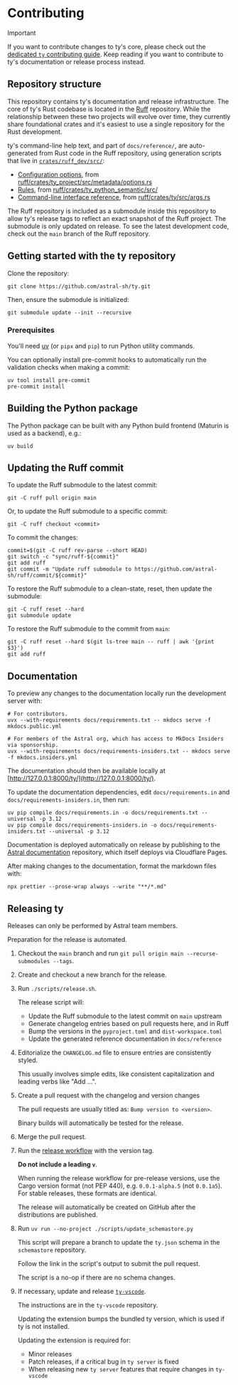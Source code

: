 # Contributing

> [!IMPORTANT]
> If you want to contribute changes to ty's core, please check out the
> [dedicated `ty` contributing guide](https://github.com/astral-sh/ruff/blob/main/crates/ty/CONTRIBUTING.md).
> Keep reading if you want to contribute to ty's documentation or release process instead.

## Repository structure

This repository contains ty's documentation and release infrastructure. The core of ty's Rust codebase is
located in the [Ruff](https://github.com/astral-sh/ruff) repository. While the relationship between these
two projects will evolve over time, they currently share foundational crates and it's easiest to use a single
repository for the Rust development.

ty's command-line help text, and part of `docs/reference/`, are auto-generated from Rust code in the Ruff
repository, using generation scripts that live in
[`crates/ruff_dev/src/`](https://github.com/astral-sh/ruff/blob/main/crates/ruff_dev/src/):

- [Configuration options](https://docs.astral.sh/ty/reference/configuration/), from
    [ruff/crates/ty_project/src/metadata/options.rs](https://github.com/astral-sh/ruff/blob/main/crates/ty_project/src/metadata/options.rs)
- [Rules](https://docs.astral.sh/ty/reference/rules/), from
    [ruff/crates/ty_python_semantic/src/](https://github.com/astral-sh/ruff/blob/main/crates/ty_python_semantic/src/)
- [Command-line interface reference](https://docs.astral.sh/ty/reference/cli/), from
    [ruff/crates/ty/src/args.rs](https://github.com/astral-sh/ruff/blob/main/crates/ty/src/args.rs)

The Ruff repository is included as a submodule inside this repository to allow ty's release tags to reflect
an exact snapshot of the Ruff project. The submodule is only updated on release. To see the latest development
code, check out the `main` branch of the Ruff repository.

## Getting started with the ty repository

Clone the repository:

```shell
git clone https://github.com/astral-sh/ty.git
```

Then, ensure the submodule is initialized:

```shell
git submodule update --init --recursive
```

### Prerequisites

You'll need [uv](https://docs.astral.sh/uv/getting-started/installation/) (or `pipx` and `pip`) to
run Python utility commands.

You can optionally install pre-commit hooks to automatically run the validation checks
when making a commit:

```shell
uv tool install pre-commit
pre-commit install
```

## Building the Python package

The Python package can be built with any Python build frontend (Maturin is used as a backend), e.g.:

```shell
uv build
```

## Updating the Ruff commit

To update the Ruff submodule to the latest commit:

```shell
git -C ruff pull origin main
```

Or, to update the Ruff submodule to a specific commit:

```shell
git -C ruff checkout <commit>
```

To commit the changes:

```shell
commit=$(git -C ruff rev-parse --short HEAD)
git switch -c "sync/ruff-${commit}"
git add ruff
git commit -m "Update ruff submodule to https://github.com/astral-sh/ruff/commit/${commit}"
```

To restore the Ruff submodule to a clean-state, reset, then update the submodule:

```shell
git -C ruff reset --hard
git submodule update
```

To restore the Ruff submodule to the commit from `main`:

```shell
git -C ruff reset --hard $(git ls-tree main -- ruff | awk '{print $3}')
git add ruff
```

## Documentation

To preview any changes to the documentation locally run the development server with:

```shell
# For contributors.
uvx --with-requirements docs/requirements.txt -- mkdocs serve -f mkdocs.public.yml

# For members of the Astral org, which has access to MkDocs Insiders via sponsorship.
uvx --with-requirements docs/requirements-insiders.txt -- mkdocs serve -f mkdocs.insiders.yml
```

The documentation should then be available locally at
[http://127.0.0.1:8000/ty/](http://127.0.0.1:8000/ty/).

To update the documentation dependencies, edit `docs/requirements.in` and
`docs/requirements-insiders.in`, then run:

```shell
uv pip compile docs/requirements.in -o docs/requirements.txt --universal -p 3.12
uv pip compile docs/requirements-insiders.in -o docs/requirements-insiders.txt --universal -p 3.12
```

Documentation is deployed automatically on release by publishing to the
[Astral documentation](https://github.com/astral-sh/docs) repository, which itself deploys via
Cloudflare Pages.

After making changes to the documentation, format the markdown files with:

```shell
npx prettier --prose-wrap always --write "**/*.md"
```

## Releasing ty

Releases can only be performed by Astral team members.

Preparation for the release is automated.

1. Checkout the `main` branch and run `git pull origin main --recurse-submodules --tags`.

1. Create and checkout a new branch for the release.

1. Run `./scripts/release.sh`.

    The release script will:

    - Update the Ruff submodule to the latest commit on `main` upstream
    - Generate changelog entries based on pull requests here, and in Ruff
    - Bump the versions in the `pyproject.toml` and `dist-workspace.toml`
    - Update the generated reference documentation in `docs/reference`

1. Editorialize the `CHANGELOG.md` file to ensure entries are consistently styled.

    This usually involves simple edits, like consistent capitalization and leading verbs like
    "Add ...".

1. Create a pull request with the changelog and version changes

    The pull requests are usually titled as: `Bump version to <version>`.

    Binary builds will automatically be tested for the release.

1. Merge the pull request.

1. Run the [release workflow](https://github.com/astral-sh/ty/actions/workflows/release.yml) with
    the version tag.

    **Do not include a leading `v`**.

    When running the release workflow for pre-release versions, use the Cargo version format (not PEP
    440), e.g. `0.0.1-alpha.5` (not `0.0.1a5`). For stable releases, these formats are identical.

    The release will automatically be created on GitHub after the distributions are published.

1. Run `uv run --no-project ./scripts/update_schemastore.py`

    This script will prepare a branch to update the `ty.json` schema in the `schemastore`
    repository.

    Follow the link in the script's output to submit the pull request.

    The script is a no-op if there are no schema changes.

1. If necessary, update and release [`ty-vscode`](https://github.com/astral-sh/ty-vscode).

    The instructions are in the `ty-vscode` repository.

    Updating the extension bumps the bundled ty version, which is used if ty is not installed.

    Updating the extension is required for:

    - Minor releases
    - Patch releases, if a critical bug in `ty server` is fixed
    - When releasing new `ty server` features that require changes in `ty-vscode`
